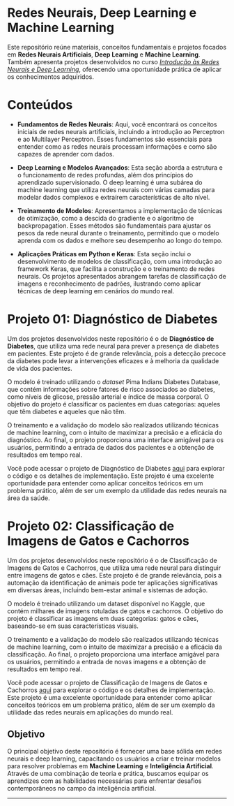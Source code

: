 # Redes Neurais, Deep Learning e Machine Learning

Este repositório reúne materiais, conceitos fundamentais e projetos focados em **Redes Neurais Artificiais**, **Deep Learning** e **Machine Learning**. Também apresenta projetos desenvolvidos no curso [*Introdução às Redes Neurais e Deep Learning*](https://sites.google.com/ufla.br/denilsonpereira/home/courses/deep-learning/redes-neurais-e-deep-learning?authuser=0), oferecendo uma oportunidade prática de aplicar os conhecimentos adquiridos.

# Conteúdos

- **Fundamentos de Redes Neurais**: Aqui, você encontrará os conceitos iniciais de redes neurais artificiais, incluindo a introdução ao Perceptron e ao Multilayer Perceptron. Esses fundamentos são essenciais para entender como as redes neurais processam informações e como são capazes de aprender com dados.

- **Deep Learning e Modelos Avançados**: Esta seção aborda a estrutura e o funcionamento de redes profundas, além dos princípios do aprendizado supervisionado. O deep learning é uma subárea do machine learning que utiliza redes neurais com várias camadas para modelar dados complexos e extraírem características de alto nível.

- **Treinamento de Modelos**: Apresentamos a implementação de técnicas de otimização, como a descida do gradiente e o algoritmo de backpropagation. Esses métodos são fundamentais para ajustar os pesos da rede neural durante o treinamento, permitindo que o modelo aprenda com os dados e melhore seu desempenho ao longo do tempo.

- **Aplicações Práticas em Python e Keras**: Esta seção inclui o desenvolvimento de modelos de classificação, com uma introdução ao framework Keras, que facilita a construção e o treinamento de redes neurais. Os projetos apresentados abrangem tarefas de classificação de imagens e reconhecimento de padrões, ilustrando como aplicar técnicas de deep learning em cenários do mundo real.

# Projeto 01: Diagnóstico de Diabetes

Um dos projetos desenvolvidos neste repositório é o de **Diagnóstico de Diabetes**, que utiliza uma rede neural para prever a presença de diabetes em pacientes. Este projeto é de grande relevância, pois a detecção precoce da diabetes pode levar a intervenções eficazes e à melhoria da qualidade de vida dos pacientes.

O modelo é treinado utilizando o *dataset* Pima Indians Diabetes Database, que contém informações sobre fatores de risco associados ao diabetes, como níveis de glicose, pressão arterial e índice de massa corporal. O objetivo do projeto é classificar os pacientes em duas categorias: aqueles que têm diabetes e aqueles que não têm.

O treinamento e a validação do modelo são realizados utilizando técnicas de machine learning, com o intuito de maximizar a precisão e a eficácia do diagnóstico. Ao final, o projeto proporciona uma interface amigável para os usuários, permitindo a entrada de dados dos pacientes e a obtenção de resultados em tempo real.

Você pode acessar o projeto de Diagnóstico de Diabetes [aqui](https://github.com/GHERARDI-JOAO/NEURAL-NETWORKSDL/tree/main/Diagn%C3%B3stico%20de%20Diabetes) para explorar o código e os detalhes de implementação. Este projeto é uma excelente oportunidade para entender como aplicar conceitos teóricos em um problema prático, além de ser um exemplo da utilidade das redes neurais na área da saúde.

# Projeto 02: Classificação de Imagens de Gatos e Cachorros

Um dos projetos desenvolvidos neste repositório é o de Classificação de Imagens de Gatos e Cachorros, que utiliza uma rede neural para distinguir entre imagens de gatos e cães. Este projeto é de grande relevância, pois a automação da identificação de animais pode ter aplicações significativas em diversas áreas, incluindo bem-estar animal e sistemas de adoção.

O modelo é treinado utilizando um dataset disponível no Kaggle, que contém milhares de imagens rotuladas de gatos e cachorros. O objetivo do projeto é classificar as imagens em duas categorias: gatos e cães, baseando-se em suas características visuais.

O treinamento e a validação do modelo são realizados utilizando técnicas de machine learning, com o intuito de maximizar a precisão e a eficácia da classificação. Ao final, o projeto proporciona uma interface amigável para os usuários, permitindo a entrada de novas imagens e a obtenção de resultados em tempo real.

Você pode acessar o projeto de Classificação de Imagens de Gatos e Cachorros [aqui](https://github.com/GHERARDI-JOAO/NEURAL-NETWORKSDL/tree/main/Classifica%C3%A7%C3%A3o%20de%20Imagens) para explorar o código e os detalhes de implementação. Este projeto é uma excelente oportunidade para entender como aplicar conceitos teóricos em um problema prático, além de ser um exemplo da utilidade das redes neurais em aplicações do mundo real.

## Objetivo

O principal objetivo deste repositório é fornecer uma base sólida em redes neurais e deep learning, capacitando os usuários a criar e treinar modelos para resolver problemas em **Machine Learning** e **Inteligência Artificial**. Através de uma combinação de teoria e prática, buscamos equipar os aprendizes com as habilidades necessárias para enfrentar desafios contemporâneos no campo da inteligência artificial.

---

